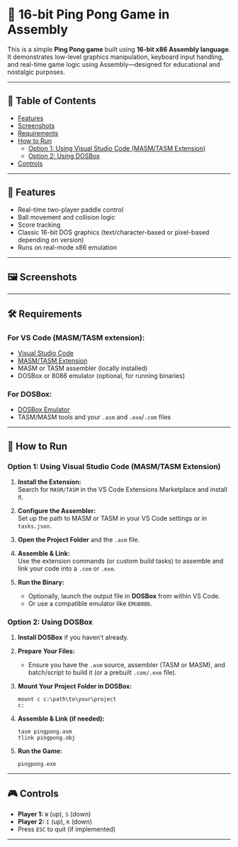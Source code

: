 # 🏓 16-bit Ping Pong Game in Assembly

This is a simple **Ping Pong game** built using **16-bit x86 Assembly language**. It demonstrates low-level graphics manipulation, keyboard input handling, and real-time game logic using Assembly—designed for educational and nostalgic purposes.

---

## 📜 Table of Contents

- [Features](#features)  
- [Screenshots](#screenshots)  
- [Requirements](#requirements)  
- [How to Run](#how-to-run)  
  - [Option 1: Using Visual Studio Code (MASM/TASM Extension)](#option-1-using-visual-studio-code-masmtasm-extension)  
  - [Option 2: Using DOSBox](#option-2-using-dosbox)  
- [Controls](#controls)  

---

## 🧩 Features

- Real-time two-player paddle control  
- Ball movement and collision logic  
- Score tracking  
- Classic 16-bit DOS graphics (text/character-based or pixel-based depending on version)  
- Runs on real-mode x86 emulation

---

## 🖼️ Screenshots



---

## 🛠️ Requirements

### For VS Code (MASM/TASM extension):

- [Visual Studio Code](https://code.visualstudio.com/)  
- [MASM/TASM Extension](https://marketplace.visualstudio.com/items?itemName=maziac.masm-tasm)  
- MASM or TASM assembler (locally installed)  
- DOSBox or 8086 emulator (optional, for running binaries)

### For DOSBox:

- [DOSBox Emulator](https://www.dosbox.com/download.php?main=1)  
- TASM/MASM tools and your `.asm` and `.exe`/`.com` files  

---

## 🚀 How to Run

### Option 1: Using Visual Studio Code (MASM/TASM Extension)

1. **Install the Extension:**  
   Search for `MASM/TASM` in the VS Code Extensions Marketplace and install it.

2. **Configure the Assembler:**  
   Set up the path to MASM or TASM in your VS Code settings or in `tasks.json`.

3. **Open the Project Folder** and the `.asm` file.

4. **Assemble & Link:**  
   Use the extension commands (or custom build tasks) to assemble and link your code into a `.com` or `.exe`.

5. **Run the Binary:**  
   - Optionally, launch the output file in **DOSBox** from within VS Code.  
   - Or use a compatible emulator like `EMU8086`.

### Option 2: Using DOSBox

1. **Install DOSBox** if you haven’t already.

2. **Prepare Your Files:**  
   - Ensure you have the `.asm` source, assembler (TASM or MASM), and batch/script to build it (or a prebuilt `.com/.exe` file).

3. **Mount Your Project Folder in DOSBox:**  
   ```
   mount c c:\path\to\your\project
   c:
   ```

4. **Assemble & Link (if needed):**
   ```
   tasm pingpong.asm
   tlink pingpong.obj
   ```

5. **Run the Game:**
   ```
   pingpong.exe
   ```

---

## 🎮 Controls

- **Player 1:** `W` (up), `S` (down)  
- **Player 2:** `I` (up), `K` (down)  
- Press `ESC` to quit (if implemented)

---

